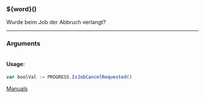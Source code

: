 ﻿### ${word}()
Wurde beim Job der Abbruch verlangt?

----

### Arguments
```ts
```
#### Usage:
```ts
var boolVal := PROGRESS.IsJobCancelRequested()
```

[Manuals](https://manuals.opacc.ch/docs/doku2401/F-Script/ScriptBlockFunc.PROGRESS.IsJobCancelRequested.html)
